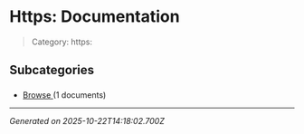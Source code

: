# Https: Documentation

> Category: https:

## Subcategories

### 

- [Browse ](.//_index.md) (1 documents)


---

*Generated on 2025-10-22T14:18:02.700Z*
